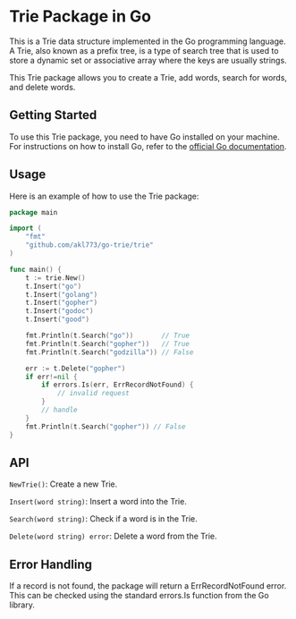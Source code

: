 # Trie Package in Go

This is a Trie data structure implemented in the Go programming language. A Trie, also known as a prefix tree, is a type of search tree that is used to store a dynamic set or associative array where the keys are usually strings. 

This Trie package allows you to create a Trie, add words, search for words, and delete words.

## Getting Started

To use this Trie package, you need to have Go installed on your machine. For instructions on how to install Go, refer to the [official Go documentation](https://golang.org/doc/install).

## Usage

Here is an example of how to use the Trie package:

```go
package main

import (
	"fmt"
 	"github.com/akl773/go-trie/trie"
)

func main() {
	t := trie.New()
	t.Insert("go")
	t.Insert("golang")
	t.Insert("gopher")
	t.Insert("godoc")
	t.Insert("good")

	fmt.Println(t.Search("go"))       // True
	fmt.Println(t.Search("gopher"))   // True
	fmt.Println(t.Search("godzilla")) // False

	err := t.Delete("gopher")
	if err!=nil {
		if errors.Is(err, ErrRecordNotFound) {
			// invalid request
        }
		// handle 
    }
	fmt.Println(t.Search("gopher")) // False
}
```

## API
`NewTrie()`: Create a new Trie.

`Insert(word string)`: Insert a word into the Trie.

`Search(word string)`: Check if a word is in the Trie.

`Delete(word string) error`: Delete a word from the Trie.


## Error Handling
If a record is not found, the package will return a ErrRecordNotFound error. This can be checked using the standard errors.Is function from the Go library.
